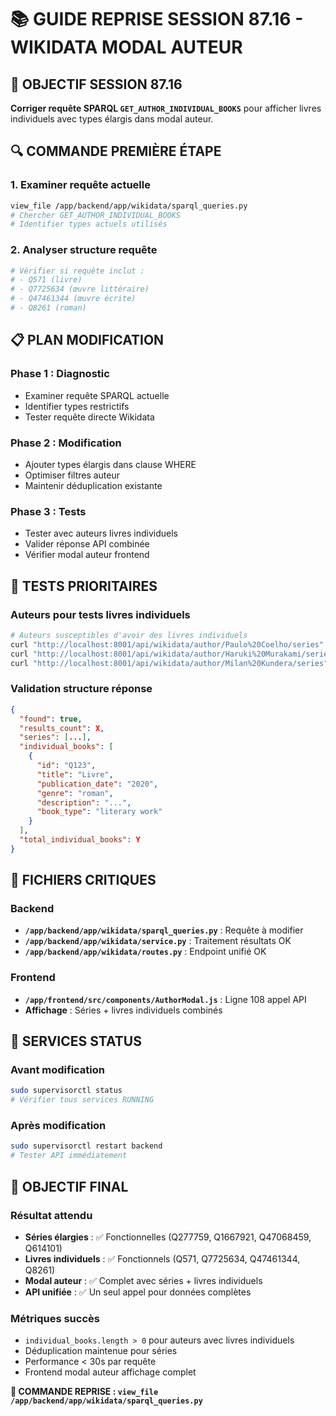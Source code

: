 # 📚 GUIDE REPRISE SESSION 87.16 - WIKIDATA MODAL AUTEUR

## 🎯 OBJECTIF SESSION 87.16
**Corriger requête SPARQL `GET_AUTHOR_INDIVIDUAL_BOOKS`** pour afficher livres individuels avec types élargis dans modal auteur.

## 🔍 COMMANDE PREMIÈRE ÉTAPE

### 1. Examiner requête actuelle
```bash
view_file /app/backend/app/wikidata/sparql_queries.py
# Chercher GET_AUTHOR_INDIVIDUAL_BOOKS
# Identifier types actuels utilisés
```

### 2. Analyser structure requête
```bash
# Vérifier si requête inclut :
# - Q571 (livre)
# - Q7725634 (œuvre littéraire)  
# - Q47461344 (œuvre écrite)
# - Q8261 (roman)
```

## 📋 PLAN MODIFICATION

### Phase 1 : Diagnostic
- Examiner requête SPARQL actuelle
- Identifier types restrictifs
- Tester requête directe Wikidata

### Phase 2 : Modification
- Ajouter types élargis dans clause WHERE
- Optimiser filtres auteur
- Maintenir déduplication existante

### Phase 3 : Tests
- Tester avec auteurs livres individuels
- Valider réponse API combinée
- Vérifier modal auteur frontend

## 🧪 TESTS PRIORITAIRES

### Auteurs pour tests livres individuels
```bash
# Auteurs susceptibles d'avoir des livres individuels
curl "http://localhost:8001/api/wikidata/author/Paulo%20Coelho/series"
curl "http://localhost:8001/api/wikidata/author/Haruki%20Murakami/series"
curl "http://localhost:8001/api/wikidata/author/Milan%20Kundera/series"
```

### Validation structure réponse
```json
{
  "found": true,
  "results_count": X,
  "series": [...],
  "individual_books": [
    {
      "id": "Q123",
      "title": "Livre",
      "publication_date": "2020",
      "genre": "roman",
      "description": "...",
      "book_type": "literary work"
    }
  ],
  "total_individual_books": Y
}
```

## 📁 FICHIERS CRITIQUES

### Backend
- **`/app/backend/app/wikidata/sparql_queries.py`** : Requête à modifier
- **`/app/backend/app/wikidata/service.py`** : Traitement résultats OK
- **`/app/backend/app/wikidata/routes.py`** : Endpoint unifié OK

### Frontend
- **`/app/frontend/src/components/AuthorModal.js`** : Ligne 108 appel API
- **Affichage** : Séries + livres individuels combinés

## 🔧 SERVICES STATUS

### Avant modification
```bash
sudo supervisorctl status
# Vérifier tous services RUNNING
```

### Après modification
```bash
sudo supervisorctl restart backend
# Tester API immédiatement
```

## 🎯 OBJECTIF FINAL

### Résultat attendu
- **Séries élargies** : ✅ Fonctionnelles (Q277759, Q1667921, Q47068459, Q614101)
- **Livres individuels** : ✅ Fonctionnels (Q571, Q7725634, Q47461344, Q8261)
- **Modal auteur** : ✅ Complet avec séries + livres individuels
- **API unifiée** : ✅ Un seul appel pour données complètes

### Métriques succès
- `individual_books.length > 0` pour auteurs avec livres individuels
- Déduplication maintenue pour séries
- Performance < 30s par requête
- Frontend modal auteur affichage complet

**🚀 COMMANDE REPRISE : `view_file /app/backend/app/wikidata/sparql_queries.py`**